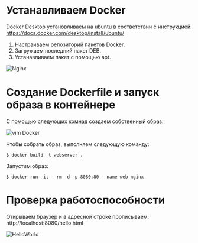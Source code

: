 # Устанавливаем Docker

Docker Desktop установливаем на ubuntu в соответствии с инструкцией: https://docs.docker.com/desktop/install/ubuntu/  
1. Настраиваем репозиторий пакетов Docker.  
2. Загружаем последний пакет DEB.  
3. Устанавливаем пакет с помощью apt.  

![Nginx](https://user-images.githubusercontent.com/59118314/224723568-5fe6a978-9299-4777-85b2-bb2af2bdd2b6.png)

# Создание Dockerfile и запуск образа в контейнере

С помощью следующих комнад создаем собственный образ:

![vim Docker](https://user-images.githubusercontent.com/59118314/224725243-c2d8f509-b1c6-42c2-8089-555ecbe36040.png)  

Чтобы собрать образ, выполняем следующую команду:   

`$ docker build -t webserver .`

Запустим образ:  

`$ docker run -it --rm -d -p 8080:80 --name web nginx`

# Проверка работоспособности 

Открываем браузер и в адресной строке прописываем: http://localhost:8080/hello.html  

![HelloWorld](https://user-images.githubusercontent.com/59118314/224726415-1dbcfd5c-c1d4-4bd4-8d2b-61e83a197b9a.png)
